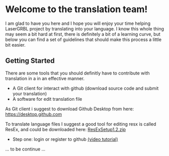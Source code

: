 # Welcome to the translation team!

I am glad to have you here and I hope you will enjoy your time helping LaserGRBL project by translating into your language.
I know this whole thing may seem a bit hard at first, there is definitely a bit of a learning curve, but below you can find a set of guidelines that should make this process a little bit easier.

## Getting Started

There are some tools that you should definitly have to contribute with translation in a in an effective manner.
- A Git client for interact with github (download source code and submit your translation)
- A software for edit translation file

As Git client i suggest to download Github Desktop from here: https://desktop.github.com

To translate language files I suggest a good tool for editing resx is called ResEx, and could be downloaded here:
[ResExSetup1.2.zip](https://github.com/arkypita/LaserGRBL/files/909750/ResExSetup1.2.zip)

- Step one: login or register to github [(video tutorial)](https://test.com)

... to be continue ...

